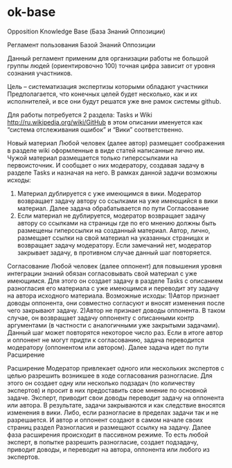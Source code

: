 ok-base
=======

Opposition Knowledge Base (База Знаний Оппозиции)

Регламент пользования Базой Знаний Оппозиции

Данный регламент применим для организации работы не большой группы людей (ориентировочно 100) точная цифра зависит от уровня сознания участников.

Цель – систематизация экспертизы которыми обладают участники
Предполагается, что конечных целей будет несколько, как и их исполнителей, и все они будут решатся уже вне рамок системы github.

Для работы потребуется 2 раздела: Tasks и Wiki http://ru.wikipedia.org/wiki/GitHub в этом описании именуется как “система отслеживания ошибок” и “Вики” соответственно.

Новый материал
Любой человек (далее автор) размещает соображения в разделе wiki оформленные в виде статей написанные лично им. Чужой материал размещается только гиперссылками на первоисточник. И сообщает о них модератору, создавая задачу в разделе Tasks и назначая на него. В рамках данной задачи возможны исходы:
1) Материал дублируется с уже имеющимся в вики. Модератор возвращает задачу автору со ссылками на уже имеющийся в вики материал. Далее задача обрабатывается по пути
Согласование
2) Если материал не дублируется, модератор возвращает задачу автору со ссылками на страницы где по его мнению должны быть размещены гиперссылки на созданный материал. Автор, лично, размещает ссылки на свой материал на указанных страницах и возвращает задачу модератору. Если замечаний нет, модератор закрывает задачу, в противном случае данный шаг повторяется.

Согласование
Любой человек (далее оппонент) для повышения уровня интеграции знаний обязан согласовывать свой материал с уже имеющимся. Для этого он создает задачу в разделе Tasks с описанием разногласия его материала с уже имеющимся и переводит эту задачу на автора исходного материала. Возможные исходы:
1)Автор признает доводы оппонента, они совместно согласуют и вносят изменения после чего закрывают задачу.
2)Автор не признает доводы оппонента. В таком случае, он возвращает задачу оппоненту с описанными контр аргументами (в частности с аналогичными уже закрытыми задачами). Данный шаг может повторятся некоторое число раз. Если в итоге автор и оппонент не могут придти к согласованию, задача переводится модератору (оппонентом или автором). Далее задача идет по пути Расширение

Расширение
Модератор привлекает одного или нескольких экспертов с целью разрешить возникшее в ходе согласования разногласие. Для этого он создает одну или несколько подзадач (по количеству экспертов) и просит в них предоставить свое мнение по основной задаче. Эксперт, приводит свои доводы переводит задачу на оппонента или автора. В результате, задачи закрываются и как следствие вносятся изменения в вики. Либо, если разногласие в пределах задачи так и не разрешается. И автор и оппонент создают в самом начале своих страниц раздел Разногласия и размещают ссылку на задачу. Далее фаза расширения происходит в пассивном режиме. То есть любой эксперт, в попытке разрешить разногласие, создает подзадачу, приводит доводы, и переводит на автора, оппонента или любого из экспертов.
